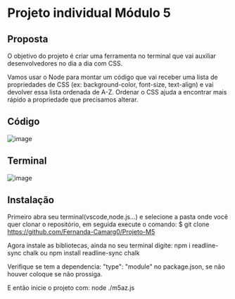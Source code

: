 # Projeto individual Módulo 5

## Proposta
O objetivo do projeto é criar uma ferramenta no terminal que vai auxiliar desenvolvedores no dia a dia com CSS.

Vamos usar o Node para montar um código que vai receber uma lista de propriedades de CSS (ex: background-color, font-size, text-align) e vai devolver essa lista ordenada de A-Z. Ordenar o CSS ajuda a encontrar mais rápido a propriedade que precisamos alterar.

## Código

![image](https://user-images.githubusercontent.com/116724832/226498962-939490c0-2e71-4314-8a5b-957f0557e429.png)

## Terminal

![image](https://user-images.githubusercontent.com/116724832/226498875-9135e3c6-12de-47d3-b0bf-649a9e0ff51c.png)

## Instalação

Primeiro abra seu terminal(vscode,node.js...) e selecione a pasta onde você quer clonar o repositório, em seguida execute o comando:
$ git clone https://github.com/Fernanda-Camarg0/Projeto-M5

Agora instale as bibliotecas, ainda no seu terminal digite:
npm i readline-sync chalk  ou  npm install readline-sync chalk

Verifique se tem a dependencia: "type": "module"  no package.json, se não houver coloque se não prossiga.

E então inicie o projeto com:
node ./m5az.js
